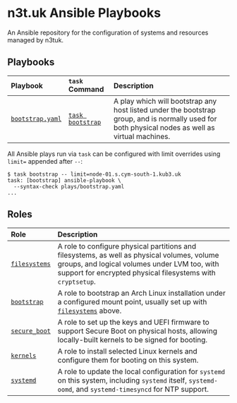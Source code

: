 # n3t.uk Ansible Playbooks

An Ansible repository for the configuration of systems and resources managed by
n3tuk.

## Playbooks

| Playbook                           | `task` Command               | Description                                                                                                                                      |
| :--------------------------------- | :--------------------------- | :----------------------------------------------------------------------------------------------------------------------------------------------- |
| [`bootstrap.yaml`][play-bootstrap] | [`task bootstrap`][taskfile] | A play which will bootstrap any host listed under the bootstrap group, and is normally used for both physical nodes as well as virtual machines. |

All Ansible plays run via `task` can be configured with limit overrides using
`limit=` appended after `--`:

```console
$ task bootstrap -- limit=node-01.s.cym-south-1.kub3.uk
task: [bootstrap] ansible-playbook \
  --syntax-check plays/bootstrap.yaml
...
```

[play-bootstrap]: https://github.com/n3tuk/ansible/blob/main/plays/bootstrap.yaml
[taskfile]: https://github.com/n3tuk/ansible/blob/main/Taskfile.yaml

## Roles

| Role                              | Description                                                                                                                                                                                                |
| :-------------------------------- | :--------------------------------------------------------------------------------------------------------------------------------------------------------------------------------------------------------- |
| [`filesystems`][role-filesystems] | A role to configure physical partitions and filesystems, as well as physical volumes, volume groups, and logical volumes under LVM too, with support for encrypted physical filesystems with `cryptsetup`. |
| [`bootstrap`][role-bootstrap]     | A role to bootstrap an Arch Linux installation under a configured mount point, usually set up with [`filesystems`][role-filesystems] above.                                                                |
| [`secure_boot`][role-secure-boot] | A role to set up the keys and UEFI firmware to support Secure Boot on physical hosts, allowing locally-built kernels to be signed for booting.                                                             |
| [`kernels`][role-kernels]         | A role to install selected Linux kernels and configure them for booting on this system.                                                                                                                    |
| [`systemd`][role-systemd]         | A role to update the local configuration for `systemd` on this system, including `systemd` itself, `systemd-oomd`, and `systemd-timesyncd` for NTP support.                                                |

[role-filesystems]: https://github.com/n3tuk/ansible/tree/main/roles/filesystems
[role-bootstrap]: https://github.com/n3tuk/ansible/tree/main/roles/bootstrap
[role-secure-boot]: https://github.com/n3tuk/ansible/tree/main/roles/secure_boot
[role-kernels]: https://github.com/n3tuk/ansible/tree/main/roles/kernels
[role-systemd]: https://github.com/n3tuk/ansible/tree/main/roles/systemd
